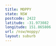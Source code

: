 ```yaml
---
title: MOPPY
state: NSW
postcode: 2422
latitude: -31.973082
longitude: 151.865806
url: /nsw/moppy/
layout: suburb
---
```

